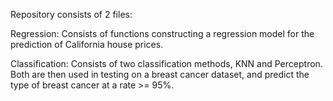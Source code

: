 Repository consists of 2 files:

Regression: Consists of functions constructing a regression model for the prediction of California house prices.

Classification: Consists of two classification methods, KNN and Perceptron. Both are then used in testing on a breast cancer dataset, and predict
the type of breast cancer at a rate >= 95%.
